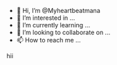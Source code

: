 - 👋 Hi, I’m @Myheartbeatmana
- 👀 I’m interested in ...
- 🌱 I’m currently learning ...
- 💞️ I’m looking to collaborate on ...
- 📫 How to reach me ...

<!---
Myheartbeatmana/Myheartbeatmana is a ✨ special ✨ repository because its `README.md` (this file) appears on your GitHub profile.
You can click the Preview link to take a look at your changes.
--->

hii
